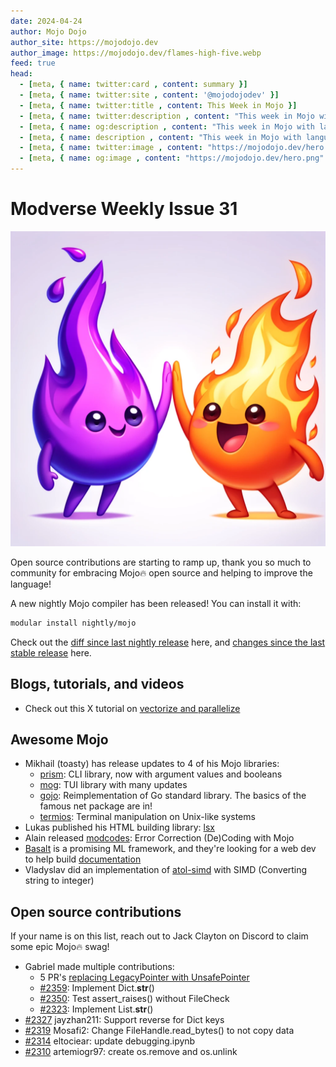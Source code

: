```yaml
---
date: 2024-04-24
author: Mojo Dojo
author_site: https://mojodojo.dev
author_image: https://mojodojo.dev/flames-high-five.webp
feed: true
head:
  - [meta, { name: twitter:card , content: summary }]
  - [meta, { name: twitter:site , content: '@mojodojodev' }]
  - [meta, { name: twitter:title , content: This Week in Mojo }]
  - [meta, { name: twitter:description , content: "This week in Mojo with language updates, community content, and everything else related to Mojo" }]
  - [meta, { name: og:description , content: "This week in Mojo with language updates, community content, and everything else related to Mojo" }]
  - [meta, { name: description , content: "This week in Mojo with language updates, community content, and everything else related to Mojo" }]
  - [meta, { name: twitter:image , content: "https://mojodojo.dev/hero.png" }]
  - [meta, { name: og:image , content: "https://mojodojo.dev/hero.png" }]
---
```


# Modverse Weekly Issue 31

![flames-high-five](/flames-high-five.webp)

Open source contributions are starting to ramp up, thank you so much to community for embracing Mojo🔥 open source and helping to improve the language!

A new nightly Mojo compiler has been released! You can install it with:

```sh
modular install nightly/mojo
```

Check out the [diff since last nightly release](https://github.com/modularml/mojo/pull/2396/files) here, and [changes since the last stable release](https://github.com/modularml/mojo/blob/nightly/docs/changelog.md) here.

## Blogs, tutorials, and videos
- Check out this X tutorial on [vectorize and parallelize](https://twitter.com/Modular/status/1782457173953634593)

## Awesome Mojo

- Mikhail (toasty) has release updates to 4 of his Mojo libraries:
    - [prism](https://github.com/thatstoasty/prism): CLI library, now with argument values and booleans
    - [mog](https://github.com/thatstoasty/mog): TUI library with many updates
    - [gojo](https://github.com/thatstoasty/gojo): Reimplementation of Go standard library. The basics of the famous net package are in!
    - [termios](https://github.com/thatstoasty/termios): Terminal manipulation on Unix-like systems
- Lukas published his HTML building library: [lsx](https://github.com/lsh/lsx)
- Alain released [modcodes](https://github.com/alainrollejr/mocodes): Error Correction (De)Coding with Mojo      
- [Basalt](https://github.com/basalt-org/basalt) is a promising ML framework, and they're looking for a web dev to help build [documentation](https://github.com/basalt-org/basalt)
- Vladyslav did an implementation of [atol-simd](https://github.com/VMois/mojo-atol-simd) with SIMD (Converting string to integer)

## Open source contributions

If your name is on this list, reach out to Jack Clayton on Discord to claim some epic Mojo🔥 swag!

- Gabriel made multiple contributions:
    - 5 PR's [replacing LegacyPointer with UnsafePointer](https://github.com/modularml/mojo/pulls?q=is%3Apr+author%3Agabrieldemarmiesse+UnsafePointer+is%3Aclosed)
    - [#2359](https://github.com/modularml/mojo/pull/2359): Implement Dict.__str__()
    - [#2350](https://github.com/modularml/mojo/pull/2350): Test assert_raises() without FileCheck
    - [#2323](https://github.com/modularml/mojo/pull/2323): Implement List.__str__()
- [#2327](https://github.com/modularml/mojo/pull/2327) jayzhan211: Support reverse for Dict keys
- [#2319](https://github.com/modularml/mojo/pull/2319) Mosafi2: Change FileHandle.read_bytes() to not copy data
- [#2314](https://github.com/modularml/mojo/pull/2314) eltociear: update debugging.ipynb
- [#2310](https://github.com/modularml/mojo/pull/2310) artemiogr97: create os.remove and os.unlink

‍